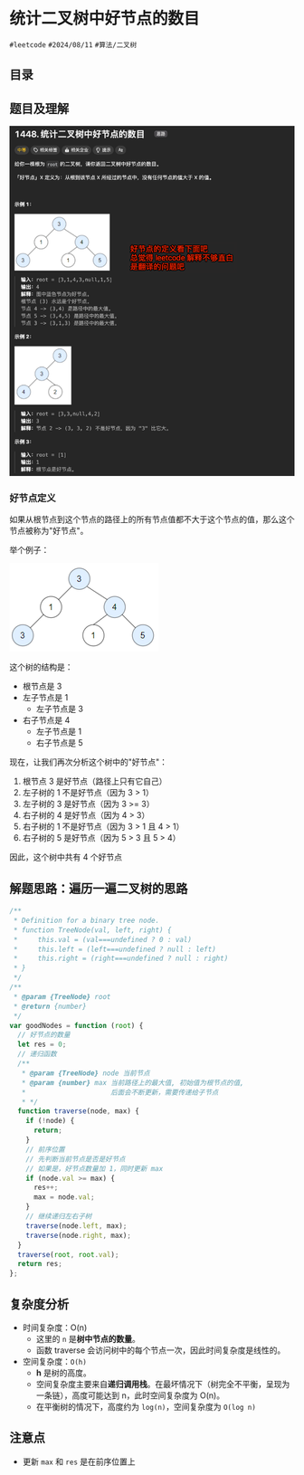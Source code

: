 
# 统计二叉树中好节点的数目


`#leetcode`   `#2024/08/11`  `#算法/二叉树` 


## 目录
<!-- toc -->
 ## 题目及理解 

![图片&文件](./files/Pastedimage20240811201951.png)

### 好节点定义

如果从根节点到这个节点的路径上的所有节点值都不大于这个节点的值，那么这个节点被称为"好节点"。

举个例子：

![图片&文件](./files/Pastedimage20240811202056.png)

这个树的结构是：
- 根节点是 3
- 左子节点是 1
	- 左子节点是 3
- 右子节点是 4
	- 左子节点是 1
	- 右子节点是 5

现在，让我们再次分析这个树中的"好节点"：
1. 根节点 3 是好节点（路径上只有它自己）
2. 左子树的 1 不是好节点（因为 3 > 1）
3. 左子树的 3 是好节点（因为 3 >= 3）
4. 右子树的 4 是好节点（因为 4 > 3）
5. 右子树的 1 不是好节点（因为 3 > 1 且 4 > 1）
6. 右子树的 5 是好节点（因为 5 > 3 且 5 > 4）

因此，这个树中共有 4 个好节点

## 解题思路：遍历一遍二叉树的思路

```javascript
/**
 * Definition for a binary tree node.
 * function TreeNode(val, left, right) {
 *     this.val = (val===undefined ? 0 : val)
 *     this.left = (left===undefined ? null : left)
 *     this.right = (right===undefined ? null : right)
 * }
 */
/**
 * @param {TreeNode} root
 * @return {number}
 */
var goodNodes = function (root) {
  // 好节点的数量
  let res = 0;
  // 递归函数
  /**
   * @param {TreeNode} node 当前节点
   * @param {number} max 当前路径上的最大值, 初始值为根节点的值,
   *                     后面会不断更新，需要传递给子节点
   * */
  function traverse(node, max) {
    if (!node) {
      return;
    }
    // 前序位置
    // 先判断当前节点是否是好节点
    // 如果是，好节点数量加 1，同时更新 max
    if (node.val >= max) {
      res++;
      max = node.val;
    }
    // 继续递归左右子树
    traverse(node.left, max);
    traverse(node.right, max);
  }
  traverse(root, root.val);
  return res;
};

```

## 复杂度分析

- 时间复杂度：O(n)
    - 这里的 `n` 是**树中节点的数量**。
    - 函数 traverse 会访问树中的每个节点一次，因此时间复杂度是线性的。
- 空间复杂度：`O(h)`
    - **h** 是树的高度。
    - 空间复杂度主要来自**递归调用栈**。在最坏情况下（树完全不平衡，呈现为一条链），高度可能达到 n，此时空间复杂度为 O(n)。
    - 在平衡树的情况下，高度约为 `log(n)`，空间复杂度为 `O(log n)`

## 注意点

- 更新 `max` 和 `res` 是在前序位置上

